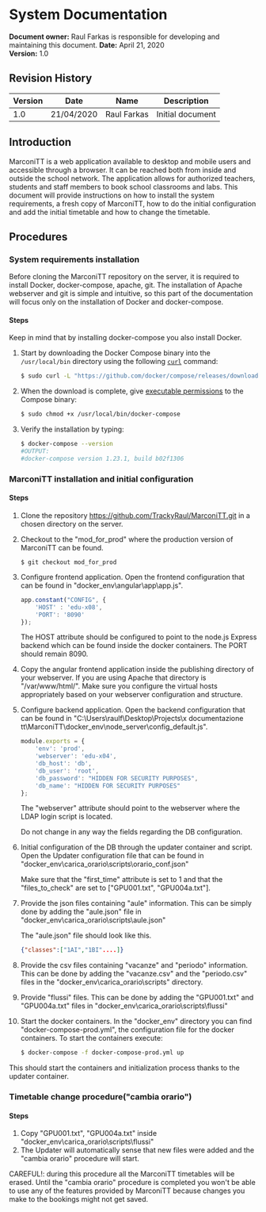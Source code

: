 # System Documentation

**Document owner:** Raul Farkas is responsible for developing and maintaining this document. 
**Date:** April 21, 2020  
**Version:** 1.0

## Revision History

| Version | Date       | Name        | Description      |
| ------- | ---------- | ----------- | ---------------- |
| 1.0     | 21/04/2020 | Raul Farkas | Initial document |

## Introduction

MarconiTT is a web application available to desktop and mobile users and accessible through a browser. It can be reached both from inside and outside the school network. The application allows for authorized teachers, students and staff members to book school classrooms and labs. This document will provide instructions on how to install the system requirements, a fresh copy of MarconiTT, how to do the initial configuration and add the initial timetable and how to change the timetable.

## Procedures

### System requirements installation

Before cloning the MarconiTT repository on the server, it is required to install Docker, docker-compose, apache, git. The installation of Apache webserver and git is simple and intuitive, so this part of the documentation will focus only on the installation of Docker and docker-compose.

#### Steps

Keep in mind that by installing docker-compose you also install Docker.

1. Start by downloading the Docker Compose binary into the `/usr/local/bin` directory using the following [`curl`](https://linuxize.com/post/curl-command-examples/) command:

   ```bash
   $ sudo curl -L "https://github.com/docker/compose/releases/download/1.25.5/docker-compose-$(uname -s)-$(uname -m)" -o /usr/local/bin/docker-compose
   ```

2. When the download is complete, give [executable permissions](https://linuxize.com/post/chmod-command-in-linux/) to the Compose binary:

   ```bash
   $ sudo chmod +x /usr/local/bin/docker-compose
   ```

3. Verify the installation by typing:

   ```bash
   $ docker-compose --version
   #OUTPUT:
   #docker-compose version 1.23.1, build b02f1306
   ```

### MarconiTT installation and initial configuration

#### Steps

1. Clone the repository https://github.com/TrackyRaul/MarconiTT.git in a chosen directory on the server.

2. Checkout to the "mod_for_prod" where the production version of MarconiTT can be found.

   ```
   $ git checkout mod_for_prod
   ```

3. Configure frontend application. Open the frontend configuration  that can be found in "docker_env\angular\app\app.js".

   ```javascript
   app.constant("CONFIG", {
       'HOST' : 'edu-x08',
       'PORT': '8090'
   });
   ```

   The HOST attribute should be configured to point to the node.js Express backend which can be found inside the docker containers. The PORT should remain 8090.

4. Copy the angular frontend application inside the publishing directory of your webserver. If you are using Apache that directory is "/var/www/html/". Make sure you configure the virtual hosts appropriately based on your webserver configuration and structure.

5. Configure backend application. Open the backend configuration that can be found in "C:\Users\raulf\Desktop\Projects\x documentazione tt\MarconiTT\docker_env\node_server\config_default.js".

   ```javascript
   module.exports = {
       'env': 'prod',
       'webserver': 'edu-x04',
       'db_host': 'db',
       'db_user': 'root',
       'db_password': "HIDDEN FOR SECURITY PURPOSES",
       'db_name': "HIDDEN FOR SECURITY PURPOSES"
   };
   ```

   The "webserver" attribute should point to the webserver where the LDAP login script is located.

   Do not change in any way the fields regarding the DB configuration.

6. Initial configuration of the DB through the updater container and script. Open the Updater configuration file that can be found in "docker_env\carica_orario\scripts\orario_conf.json\"

   Make sure that the "first_time" attribute is set to 1 and that the "files_to_check" are set to ["GPU001.txt", "GPU004a.txt"].

7. Provide the json files containing "aule" information. This can be simply done by adding the "aule.json" file in "docker_env\carica_orario\scripts\aule.json"

   The "aule.json" file should look like this.

   ```json
   {"classes":["1AI","1BI"....]}
   ```

8. Provide the csv files containing "vacanze" and "periodo" information. This can be done by adding the "vacanze.csv" and the "periodo.csv" files in the "docker_env\carica_orario\scripts\" directory.

9. Provide "flussi" files. This can be done by adding the "GPU001.txt" and  "GPU004a.txt" files in "docker_env\carica_orario\scripts\flussi"

10. Start the docker containers. In the "docker_env" directory you can find "docker-compose-prod.yml", the configuration file for the docker containers. To start the containers execute:

    ```bash
    $ docker-compose -f docker-compose-prod.yml up
    ```

This should start the containers and initialization process thanks to the updater container.

### Timetable change procedure("cambia orario")

#### Steps

1. Copy "GPU001.txt", "GPU004a.txt" inside "docker_env\carica_orario\scripts\flussi"
2. The Updater will automatically sense that new files were added and the "cambia orario" procedure will start.

CAREFUL!: during this procedure all the MarconiTT timetables will be erased. Until the "cambia orario" procedure is completed you won't be able to use any of the features provided by MarconiTT because changes you make to the bookings might not get saved.

